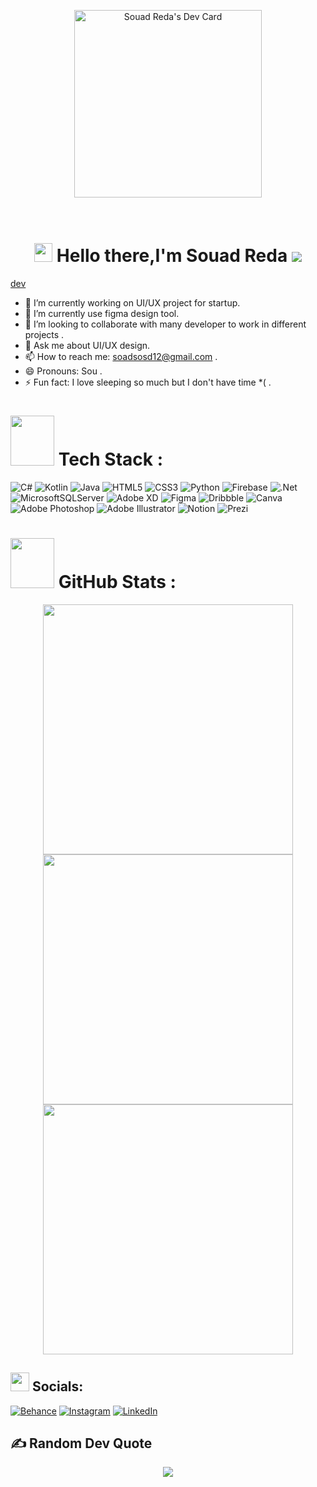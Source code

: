 
<p align="center" width="500">
<a href="https://app.daily.dev/Souad_Reda" align='center'><img src="https://api.daily.dev/devcards/0b7ca4d31a844b3b801cd01a3cd0feb5.png?r=t1u" width="300" alt="Souad Reda's Dev Card"/></a>
<br>
</p>
<h1 align="center">
<br> <img src="https://github.com/TheDudeThatCode/TheDudeThatCode/blob/master/Assets/Hi.gif" width="29px" height="30px"> Hello there,I'm Souad Reda <img src="https://visitcount.itsvg.in/api?id=123-cis&icon=0&color=0" style="display:inline-block;margin:auto auo">
 <br>
</h1>

[dev]("https://visitcount.itsvg.in/api?id=zenab12&icon=0&color=0" )

- 🔭 I’m currently working on UI/UX project for startup.
- 🌱 I’m currently use figma design tool.
- 👯 I’m looking to collaborate with many developer to work in different projects .
- 💬 Ask me about UI/UX design.
- 📫 How to reach me: soadsosd12@gmail.com .
- 😄 Pronouns: Sou .
- ⚡ Fun fact: I love sleeping so much but I don't have time *( .

# <img src="https://media.giphy.com/media/NgurY1o4z080Jfoyzw/giphy.gif" width=70 height=80> Tech Stack :
![C#](https://img.shields.io/badge/c%23-%23239120.svg?style=plastic&logo=c-sharp&logoColor=white)
![Kotlin](https://img.shields.io/badge/kotlin-%230095D5.svg?style=plastic&logo=kotlin&logoColor=white)
![Java](https://img.shields.io/badge/java-%23ED8B00.svg?style=plastic&logo=java&logoColor=white) 
![HTML5](https://img.shields.io/badge/html5-%23E34F26.svg?style=plastic&logo=html5&logoColor=white)
![CSS3](https://img.shields.io/badge/css3-%231572B6.svg?style=plastic&logo=css3&logoColor=white)
![Python](https://img.shields.io/badge/python-3670A0?style=plastic&logo=python&logoColor=ffdd54)
![Firebase](https://img.shields.io/badge/firebase-%23039BE5.svg?style=plastic&logo=firebase) 
![.Net](https://img.shields.io/badge/.NET-5C2D91?style=plastic&logo=.net&logoColor=white) 
![MicrosoftSQLServer](https://img.shields.io/badge/Microsoft%20SQL%20Sever-CC2927?style=plastic&logo=microsoft%20sql%20server&logoColor=white)
![Adobe XD](https://img.shields.io/badge/Adobe%20XD-470137?style=plastic&logo=Adobe%20XD&logoColor=#FF61F6) 
![Figma](https://img.shields.io/badge/figma-%23F24E1E.svg?style=plastic&logo=figma&logoColor=white) 
![Dribbble](https://img.shields.io/badge/Dribbble-EA4C89?style=plastic&logo=dribbble&logoColor=white)
![Canva](https://img.shields.io/badge/Canva-%2300C4CC.svg?style=plastic&logo=Canva&logoColor=white) 
![Adobe Photoshop](https://img.shields.io/badge/adobephotoshop-%2331A8FF.svg?style=plastic&logo=adobephotoshop&logoColor=white) 
![Adobe Illustrator](https://img.shields.io/badge/adobeillustrator-%23FF9A00.svg?style=plastic&logo=adobeillustrator&logoColor=white)
![Notion](https://img.shields.io/badge/Notion-%23000000.svg?style=plastic&logo=notion&logoColor=white) 
![Prezi](https://img.shields.io/badge/Prezi-%23000000.svg?style=plastic&logo=Prezi&logoColor=white)


# <img src="https://media.giphy.com/media/IcnxGGAj0ubyB2r5M6/giphy.gif" width=70 height=80> GitHub Stats :

<div align="center">

<img src="https://github-readme-stats.vercel.app/api?username=123-cis&theme=dracula&hide_border=false&include_all_commits=false&count_private=false" width="400">
<img src="https://github-readme-streak-stats.herokuapp.com/?user=123-cis&theme=dracula&hide_border=false" width="400"><br/>
<img src="https://github-readme-stats.vercel.app/api/top-langs/?username=123-cis&theme=dracula&hide_border=false&include_all_commits=false&count_private=false&layout=compact" width="400" >

</div>


## <img src="https://media.giphy.com/media/5WJ6SOKeNKrSzblU4R/giphy.gif" width=30 height=30> Socials:
[![Behance](https://img.shields.io/badge/Behance-1769ff?logo=behance&logoColor=white)](https://behance.net/soadsosd) 
[![Instagram](https://img.shields.io/badge/Instagram-%23E4405F.svg?logo=Instagram&logoColor=white)](https://instagram.com/souad_reda112)
[![LinkedIn](https://img.shields.io/badge/LinkedIn-%230077B5.svg?logo=linkedin&logoColor=white)](https://linkedin.com/in/souad-reda-0a74631a0) 

## ✍️ Random Dev Quote

<p align="center">
<img src="https://quotes-github-readme.vercel.app/api?type=horizontal&theme=radical">
</p>

<!--
## 😂 Random Dev Meme
<img src="https://random-memer.herokuapp.com/" width="512px"/>
-->
<br>

